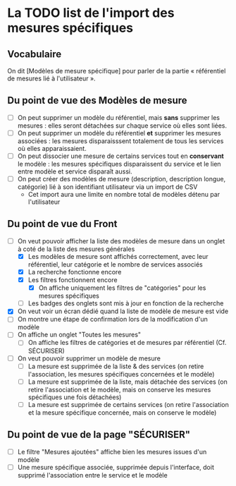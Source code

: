 # La TODO list de l'import des mesures spécifiques

## Vocabulaire

On dit [Modèles de mesure spécifique] pour parler de la partie « référentiel de mesures lié à l'utilisateur ».

## Du point de vue des Modèles de mesure

- [ ] On peut supprimer un modèle du référentiel, mais **sans** supprimer les mesures : elles seront détachées sur chaque service où elles
      sont liées.
- [ ] On peut supprimer un modèle du référentiel **et** supprimer les mesures associées : les mesures disparaisssent totalement
      de tous les services où elles apparaissaient.
- [ ] On peut dissocier une mesure de certains services tout en **conservant** le modèle : les mesures spécifiques disparaissent du service
      et le lien entre modèle et service disparaît aussi.
- [ ] On peut créer des modèles de mesure (description, description longue, catégorie) lié à son identifiant utilisateur via un import de CSV
  - Cet import aura une limite en nombre total de modèles détenu par l'utilisateur

## Du point de vue du Front

- [ ] On veut pouvoir afficher la liste des modèles de mesure dans un onglet à coté de la liste des mesures générales
  - [x] Les modèles de mesure sont affichés correctement, avec leur référentiel, leur catégorie et le nombre de services associés
  - [x] La recherche fonctionne encore
  - [x] Les filtres fonctionnent encore
    - [x] On affiche uniquement les filtres de "catégories" pour les mesures spécifiques
  - [ ] Les badges des onglets sont mis à jour en fonction de la recherche
- [x] On veut voir un écran dédié quand la liste de modèle de mesure est vide
- [ ] On montre une étape de confirmation lors de la modification d'un modèle
- [ ] On affiche un onglet "Toutes les mesures"
  - [ ] On affiche les filtres de catégories et de mesures par référentiel (Cf. SÉCURISER)
- [ ] On veut pouvoir supprimer un modèle de mesure
  - [ ] La mesure est supprimée de la liste & des services (on retire l'association, les mesures spécifiques concernées et le modèle)
  - [ ] La mesure est supprimée de la liste, mais détachée des services (on retire l'association et le modèle, mais on conserve les mesures spécifiques une fois détachées)
  - [ ] La mesure est supprimée de certains services (on retire l'association et la mesure spécifique concernée, mais on conserve le modèle)

## Du point de vue de la page "SÉCURISER"

- [ ] Le filtre "Mesures ajoutées" affiche bien les mesures issues d'un modèle
- [ ] Une mesure spécifique associée, supprimée depuis l'interface, doit supprimé l'association entre le service et le modèle
